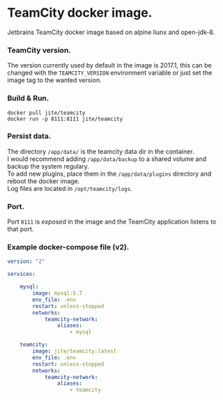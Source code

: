 # TeamCity docker image.
Jetbrains TeamCity docker image based on alpine liunx and open-jdk-8.  

### TeamCity version.
The version currently used by default in the image is 2017.1, this can be changed with the `TEAMCITY_VERSION` environment variable or just set the image tag to the wanted version.  

### Build & Run.
```
docker pull jite/teamcity
docker run -p 8111:8111 jite/teamcity
```

### Persist data.
The directory `/app/data/` is the teamcity data dir in the container.  
I would recommend adding `/app/data/backup` to a shared volume and backup the system regulary.  
To add new plugins, place them in the `/app/data/plugins` directory and reboot the docker image.  
Log files are located in `/opt/teamcity/logs`.   

### Port.
Port `8111` is *exposed* in the image and the TeamCity application listens to that port.

### Example docker-compose file (v2).

```yml
version: "2"

services:

    mysql:
        image: mysql:5.7
        env_file: .env
        restart: unless-stopped
        networks:
            teamcity-network:
                aliases:
                    - mysql

    teamcity:
        image: jite/teamcity:latest
        env_file: .env
        restart: unless-stopped
        networks:
            teamcity-network:
                aliases:
                    - teamcity
```